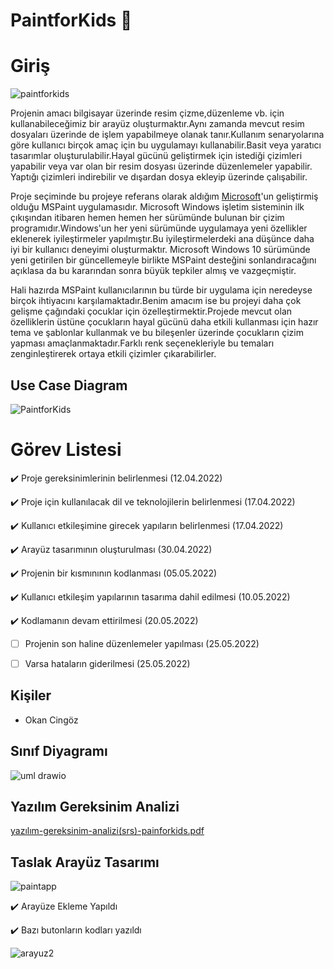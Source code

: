 # PaintforKids :art:
# Giriş
 ![paintforkids](https://user-images.githubusercontent.com/100669925/163709170-b0d7f8a4-3284-4d91-a4ed-26fbf2b63a34.png)
 
 Projenin amacı bilgisayar üzerinde resim çizme,düzenleme vb. için kullanabileceğimiz bir arayüz oluşturmaktır.Aynı zamanda mevcut resim dosyaları 
 üzerinde de işlem yapabilmeye olanak tanır.Kullanım senaryolarına göre kullanıcı birçok amaç için bu uygulamayı kullanabilir.Basit veya yaratıcı 
 tasarımlar oluşturulabilir.Hayal gücünü geliştirmek için istediği çizimleri yapabilir veya var olan bir resim dosyası üzerinde düzenlemeler yapabilir.
 Yaptığı çizimleri indirebilir ve dışardan dosya ekleyip üzerinde çalışabilir.
 
 Proje seçiminde bu projeye referans olarak aldığım [Microsoft](https://www.microsoft.com/tr-tr)'un geliştirmiş olduğu MSPaint uygulamasıdır.
 Microsoft Windows işletim sisteminin ilk çıkışından itibaren hemen hemen her sürümünde bulunan bir çizim programıdır.Windows'un her yeni sürümünde 
 uygulamaya yeni özellikler eklenerek iyileştirmeler yapılmıştır.Bu iyileştirmelerdeki ana düşünce daha iyi bir kullanıcı deneyimi oluşturmaktır.
 Microsoft Windows 10 sürümünde yeni getirilen bir güncellemeyle birlikte MSPaint desteğini sonlandıracağını açıklasa da bu kararından sonra büyük 
 tepkiler almış ve vazgeçmiştir.
 
 Hali hazırda MSPaint kullanıcılarının bu türde bir uygulama için neredeyse birçok ihtiyacını karşılamaktadır.Benim amacım ise bu projeyi daha çok gelişme 
 çağındaki çocuklar için özelleştirmektir.Projede mevcut olan özelliklerin üstüne çocukların hayal gücünü daha etkili kullanması için hazır tema ve 
 şablonlar kullanmak ve bu bileşenler üzerinde çocukların çizim yapması amaçlanmaktadır.Farklı renk seçenekleriyle bu temaları zenginleştirerek ortaya 
 etkili çizimler çıkarabilirler.
 
 ## Use Case Diagram 
![PaintforKids](https://user-images.githubusercontent.com/100669925/158017451-a7640798-c85d-4ac7-9b4f-46dd33482fb1.png)

# Görev Listesi  
  :heavy_check_mark: Proje gereksinimlerinin belirlenmesi (12.04.2022) 
  
  :heavy_check_mark: Proje için kullanılacak dil ve teknolojilerin belirlenmesi (17.04.2022) 
  
  :heavy_check_mark: Kullanıcı etkileşimine girecek yapıların belirlenmesi (17.04.2022) 
  
  :heavy_check_mark: Arayüz tasarımının oluşturulması (30.04.2022)
 
  :heavy_check_mark:  Projenin bir kısmınının kodlanması (05.05.2022)
 
  :heavy_check_mark:  Kullanıcı etkileşim yapılarının tasarıma dahil edilmesi (10.05.2022) 

  :heavy_check_mark: Kodlamanın devam ettirilmesi (20.05.2022)
  
  - [ ] Projenin son haline düzenlemeler yapılması (25.05.2022)

  - [ ] Varsa hataların giderilmesi (25.05.2022) 
## Kişiler 
  - Okan Cingöz
  
## Sınıf Diyagramı

![uml drawio](https://user-images.githubusercontent.com/100669925/163711416-e8c71aa4-debc-4aa3-aa45-816476dfe062.png)

## Yazılım Gereksinim Analizi

[yazılım-gereksinim-analizi(srs)-painforkids.pdf](https://github.com/Iskenderun-Technical-University/proje-paintforkids/files/8580302/yazilim-gereksinim-analizi.srs.-painforkids.pdf)

## Taslak Arayüz Tasarımı 
![paintapp](https://user-images.githubusercontent.com/100669925/168276337-3e0f6d6a-0561-4f56-94cc-4f90b6229a5a.PNG)

:heavy_check_mark: Arayüze Ekleme Yapıldı 

:heavy_check_mark: Bazı butonların kodları yazıldı

![arayuz2](https://user-images.githubusercontent.com/100669925/169649369-e48d58cb-a7bb-4c3f-86cb-b2b1ece39e7d.PNG)


